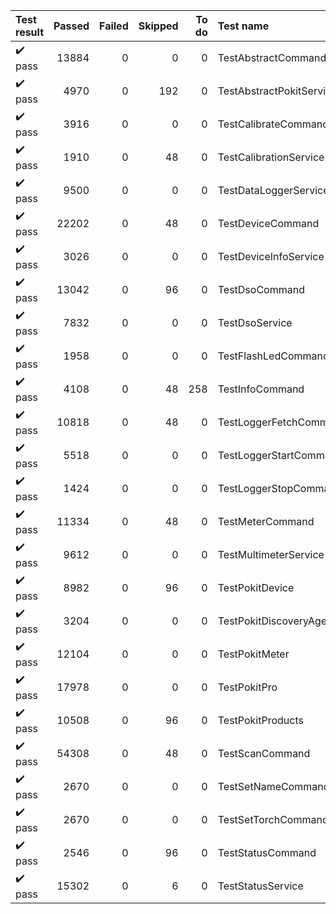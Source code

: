 |       Test result       | Passed | Failed | Skipped | To do | Test name                |
|:------------------------|-------:|-------:|--------:|------:|:-------------------------|
| :heavy_check_mark: pass |  13884 |      0 |       0 |     0 | TestAbstractCommand      |
| :heavy_check_mark: pass |   4970 |      0 |     192 |     0 | TestAbstractPokitService |
| :heavy_check_mark: pass |   3916 |      0 |       0 |     0 | TestCalibrateCommand     |
| :heavy_check_mark: pass |   1910 |      0 |      48 |     0 | TestCalibrationService   |
| :heavy_check_mark: pass |   9500 |      0 |       0 |     0 | TestDataLoggerService    |
| :heavy_check_mark: pass |  22202 |      0 |      48 |     0 | TestDeviceCommand        |
| :heavy_check_mark: pass |   3026 |      0 |       0 |     0 | TestDeviceInfoService    |
| :heavy_check_mark: pass |  13042 |      0 |      96 |     0 | TestDsoCommand           |
| :heavy_check_mark: pass |   7832 |      0 |       0 |     0 | TestDsoService           |
| :heavy_check_mark: pass |   1958 |      0 |       0 |     0 | TestFlashLedCommand      |
| :heavy_check_mark: pass |   4108 |      0 |      48 |   258 | TestInfoCommand          |
| :heavy_check_mark: pass |  10818 |      0 |      48 |     0 | TestLoggerFetchCommand   |
| :heavy_check_mark: pass |   5518 |      0 |       0 |     0 | TestLoggerStartCommand   |
| :heavy_check_mark: pass |   1424 |      0 |       0 |     0 | TestLoggerStopCommand    |
| :heavy_check_mark: pass |  11334 |      0 |      48 |     0 | TestMeterCommand         |
| :heavy_check_mark: pass |   9612 |      0 |       0 |     0 | TestMultimeterService    |
| :heavy_check_mark: pass |   8982 |      0 |      96 |     0 | TestPokitDevice          |
| :heavy_check_mark: pass |   3204 |      0 |       0 |     0 | TestPokitDiscoveryAgent  |
| :heavy_check_mark: pass |  12104 |      0 |       0 |     0 | TestPokitMeter           |
| :heavy_check_mark: pass |  17978 |      0 |       0 |     0 | TestPokitPro             |
| :heavy_check_mark: pass |  10508 |      0 |      96 |     0 | TestPokitProducts        |
| :heavy_check_mark: pass |  54308 |      0 |      48 |     0 | TestScanCommand          |
| :heavy_check_mark: pass |   2670 |      0 |       0 |     0 | TestSetNameCommand       |
| :heavy_check_mark: pass |   2670 |      0 |       0 |     0 | TestSetTorchCommand      |
| :heavy_check_mark: pass |   2546 |      0 |      96 |     0 | TestStatusCommand        |
| :heavy_check_mark: pass |  15302 |      0 |       6 |     0 | TestStatusService        |
